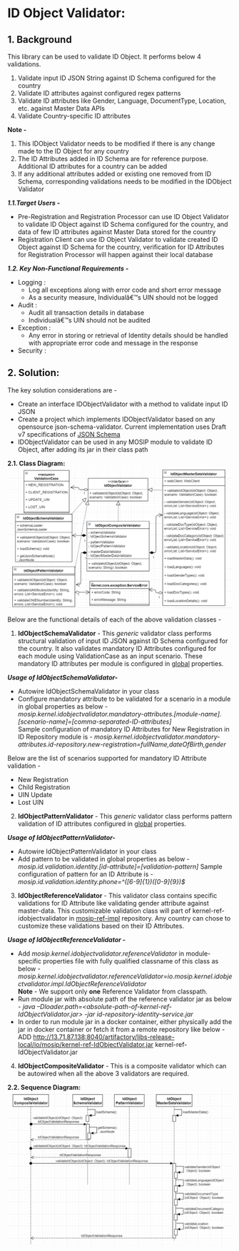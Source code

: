 # ID Object Validator:

## 1. Background

This library can be used to validate ID Object. It performs below 4 validations.
1. Validate input ID JSON String against ID Schema configured for the country
2. Validate ID attributes against configured regex patterns
3. Validate ID attributes like Gender, Language, DocumentType, Location, etc. against Master Data APIs
4. Validate Country-specific ID attributes

**Note -**
1. This IDObject Validator needs to be modified if there is any change made to the ID Object for any country
2. The ID Attributes added in ID Schema are for reference purpose. Additional ID attributes for a country can be added
3. If any additional attributes added or existing one removed from ID Schema, corresponding validations needs to be modified in the IDObject Validator


***1.1.Target Users -***  
- Pre-Registration and Registration Processor can use ID Object Validator to validate ID Object against ID Schema configured for the country, and data of few ID attributes against Master Data stored for the country
- Registration Client can use ID Object Validator to validate created ID Object against ID Schema for the country, verification for ID Attributes for Registration Processor will happen against their local database


***1.2. Key Non-Functional Requirements -***   
-	Logging :
	-	Log all exceptions along with error code and short error message
	-	As a security measure, Individualâ€™s UIN should not be logged
-	Audit :
	-	Audit all transaction details in database
	-	Individualâ€™s UIN should not be audited     
-	Exception :
	-	Any error in storing or retrieval of Identity details should be handled with appropriate error code and message in the response  
-	Security :  

## 2. Solution:    

The key solution considerations are - 
- Create an interface IDObjectValidator with a method to validate input ID JSON
- Create a project which implements IDObjectValidator based on any opensource json-schema-validator. Current implementation uses Draft v7 specifications of [JSON Schema](http://json-schema.org/)
- IDObjectValidator can be used in any MOSIP module to validate ID Object, after adding its jar in their class path


**2.1. Class Diagram:**    
![kernel_idobjectvalidator_classdiagram](_images/kernel-idobjectvalidator-cd.PNG)

Below are the functional details of each of the above validation classes -
1. **IdObjectSchemaValidator** -  This *generic* validator class performs structural validation of input ID JSON against ID Schema configured for the country. It also validates mandatory ID Attributes configured for each module using ValidationCase as an input scenario. These mandatory ID attributes per module is configured in [global](https://github.com/mosip/mosip-config/blob/master/config-templates/application-env.properties) properties.

***Usage of IdObjectSchemaValidator-*** 
- Autowire IdObjectSchemaValidator in your class
- Configure mandatory attribute to be validated for a scenario in a module in global properties as below -
*mosip.kernel.idobjectvalidator.mandatory-attributes.[module-name].[scenario-name]=[comma-separated-ID-attributes]*    
Sample configuration of mandatory ID Attributes for New Registration in ID Repository module is - 
*mosip.kernel.idobjectvalidator.mandatory-attributes.id-repository.new-registration=fullName,dateOfBirth,gender*

Below are the list of scenarios supported for mandatory ID Attribute validation - 
- New Registration
- Child Registration
- UIN Update
- Lost UIN

2. **IdObjectPatternValidator** - This *generic* validator class performs pattern validation of ID attributes configured in [global](https://github.com/mosip/mosip-config/blob/master/config-templates/application-env.properties) properties.

***Usage of IdObjectPatternValidator-*** 
- Autowire IdObjectPatternValidator in your class
- Add pattern to be validated in global properties as below -
*mosip.id.validation.identity.[id-attribute]=[validation-pattern]*
Sample configuration of pattern for an ID Attribute is - 
*mosip.id.validation.identity.phone=^([6-9]{1})([0-9]{9})$*

3. **IdObjectReferenceValidator** - This validator class contains specific validations for ID Attribute like validating gender attribute against master-data. This customizable validation class will part of kernel-ref-idobjectvalidator in [mosip-ref-impl](https://github.com/mosip/mosip-ref-impl) repository. Any country can chose to customize these validations based on their ID Attributes.

***Usage of IdObjectReferenceValidator -*** 
- Add *mosip.kernel.idobjectvalidator.referenceValidator* in module-specific properties file with fully qualified classname of this class as below - 
*mosip.kernel.idobjectvalidator.referenceValidator=io.mosip.kernel.idobjectvalidator.impl.IdObjectReferenceValidator*   
**Note** - We support only **one** Reference Validator from classpath.
- Run module jar with absolute path of the reference validator jar as below - 
*java –Dloader.path=<absolute-path-of-kernel-ref-IdObjectValidator.jar> -jar id-repository-identity-service.jar*
- In order to run module jar in a docker container, either physically add the jar in docker container or fetch it from a remote repository like below - 
ADD http://13.71.87.138:8040/artifactory/libs-release-local/io/mosip/kernel-ref-IdObjectValidator.jar kernel-ref-IdObjectValidator.jar

4. **IdObjectCompositeValidator** - This is a composite validator which can be autowired when all the above 3 validators are required.

**2.2. Sequence Diagram:**    
![kernel_idobjectvalidator_classdiagram](_images/kernel-idobjectvalidator-sd.PNG)

